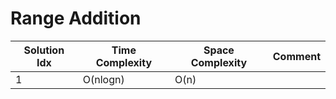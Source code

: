 # Range Addition

| Solution Idx | Time Complexity | Space Complexity | Comment |
| ------------ | --------------- | ---------------- | ------- |
| 1            | O(nlogn)        | O(n)             |         |
